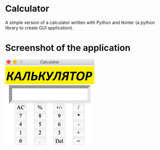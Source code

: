 # Calculator
A simple version of a calculator written with Python and tkinter (a python library to create GUI application).

# Screenshot of the application

![ScreenShot](https://github.com/DmPolikarpov/calc/raw/master/calculator.png)
